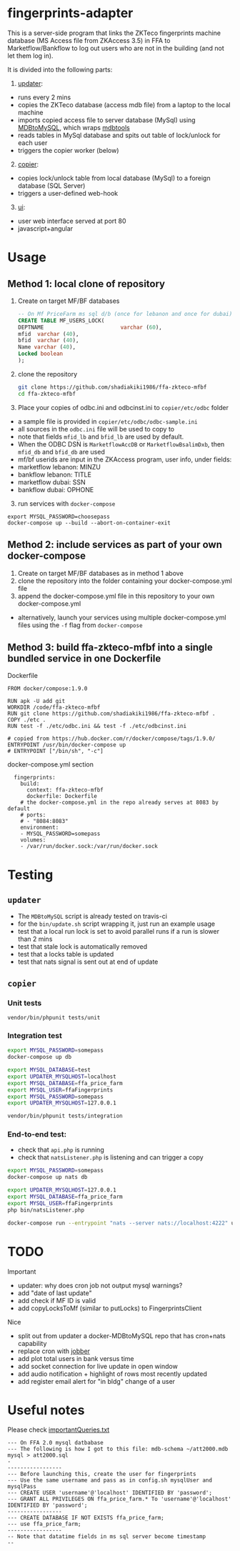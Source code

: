 # fingerprints-adapter
This is a server-side program that links the ZKTeco fingerprints machine database (MS Access file from ZKAccess 3.5)
in FFA to Marketflow/Bankflow to log out users who are not in the building (and not let them log in).
 
It is divided into the following parts:

1. [updater](updater):
 * runs every 2 mins
 * copies the ZKTeco database (access mdb file) from a laptop to the local machine
 * imports copied access file to server database (MySql) using [MDBtoMySQL](https://github.com/shadiakiki1986/MDBtoMySQL), which wraps [mdbtools](https://github.com/brianb/mdbtools)
 * reads tables in MySql database and spits out table of lock/unlock for each user
 * triggers the copier worker (below)

2. [copier](copier):
 * copies lock/unlock table from local database (MySql) to a foreign database (SQL Server)
 * triggers a user-defined web-hook

3. [ui](ui):
 * user web interface served at port 80
 * javascript+angular

# Usage

## Method 1: local clone of repository
1. Create on target MF/BF databases

    ```sql
    -- On Mf PriceFarm ms sql d/b (once for lebanon and once for dubai)
    CREATE TABLE MF_USERS_LOCK(
    DEPTNAME                        varchar (60),
    mfid  varchar (40),
    bfid  varchar (40),
    Name varchar (40),
    Locked boolean
    );
    ```
2. clone the repository

    ```bash
    git clone https://github.com/shadiakiki1986/ffa-zkteco-mfbf
    cd ffa-zkteco-mfbf
    ```
3. Place your copies of odbc.ini and odbcinst.ini to `copier/etc/odbc` folder
 * a sample file is provided in `copier/etc/odbc/odbc-sample.ini`
 * all sources in the `odbc.ini` file will be used to copy to
 * note that fields `mfid_lb` and `bfid_lb` are used by default.
  * When the ODBC DSN is `MarketflowAccDB` or `MarketflowBsalimDxb`, then `mfid_db` and `bfid_db` are used
 * mf/bf userids are input in the ZKAccess program, user info, under fields:
  * marketflow lebanon: MINZU
  * bankflow lebanon: TITLE
  * marketflow dubai: SSN
  * bankflow dubai: OPHONE

3. run services with `docker-compose`
```
export MYSQL_PASSWORD=choosepass
docker-compose up --build --abort-on-container-exit
```

## Method 2: include services as part of your own docker-compose
1. Create on target MF/BF databases as in method 1 above
2. clone the repository into the folder containing your docker-compose.yml file
3. append the docker-compose.yml file in this repository to your own docker-compose.yml
 * alternatively, launch your services using multiple docker-compose.yml files using the `-f` flag from `docker-compose`

## Method 3: build ffa-zkteco-mfbf into a single bundled service in one Dockerfile

Dockerfile
```
FROM docker/compose:1.9.0

RUN apk -U add git
WORKDIR /code/ffa-zkteco-mfbf
RUN git clone https://github.com/shadiakiki1986/ffa-zkteco-mfbf .
COPY ./etc .
RUN test -f ./etc/odbc.ini && test -f ./etc/odbcinst.ini

# copied from https://hub.docker.com/r/docker/compose/tags/1.9.0/
ENTRYPOINT /usr/bin/docker-compose up 
# ENTRYPOINT ["/bin/sh", "-c"]
```

docker-compose.yml section
```
  fingerprints:
    build:
      context: ffa-zkteco-mfbf
      dockerfile: Dockerfile
    # the docker-compose.yml in the repo already serves at 8083 by default
    # ports:
    # - "8084:8083"
    environment:
    - MYSQL_PASSWORD=somepass
    volumes:
    - /var/run/docker.sock:/var/run/docker.sock
```

# Testing
## `updater`
* The `MDBtoMySQL` script is already tested on travis-ci
* for the `bin/update.sh` script wrapping it, just run an example usage
 * test that a local run lock is set to avoid parallel runs if a run is slower than 2 mins
 * test that stale lock is automatically removed
 * test that a locks table is updated
 * test that nats signal is sent out at end of update

## `copier`
### Unit tests
`vendor/bin/phpunit tests/unit`
### Integration test
```bash
export MYSQL_PASSWORD=somepass
docker-compose up db

export MYSQL_DATABASE=test
export UPDATER_MYSQLHOST=localhost
export MYSQL_DATABASE=ffa_price_farm
export MYSQL_USER=ffaFingerprints
export MYSQL_PASSWORD=somepass
export UPDATER_MYSQLHOST=127.0.0.1

vendor/bin/phpunit tests/integration
```
### End-to-end test:
* check that `api.php` is running
* check that `natsListener.php` is listening and can trigger a copy
```bash
export MYSQL_PASSWORD=somepass
docker-compose up nats db

export UPDATER_MYSQLHOST=127.0.0.1
export MYSQL_DATABASE=ffa_price_farm
export MYSQL_USER=ffaFingerprints
php bin/natsListener.php

docker-compose run --entrypoint "nats --server nats://localhost:4222" updater
```

# TODO
Important
* updater: why does cron job not output mysql warnings?
* add "date of last update"
* add check if MF ID is valid
* add copyLocksToMf (similar to putLocks) to FingerprintsClient

Nice
* split out from updater a docker-MDBtoMySQL repo that has cron+nats capability
* replace cron with [jobber](https://github.com/dshearer/jobber)
* add plot total users in bank versus time
* add socket connection for live update in open window
 * add audio notification + highlight of rows most recently updated
* add register email alert for "in bldg" change of a user


# Useful notes

Please check [importantQueries.txt](importantQueries.txt)

```
--- On FFA 2.0 mysql datbabase
--- The following is how I got to this file: mdb-schema ~/att2000.mdb mysql > att2000.sql
-
-----------------
--- Before launching this, create the user for fingerprints
--- Use the same username and pass as in config.sh mysqlUser and mysqlPass
--- CREATE USER 'username'@'localhost' IDENTIFIED BY 'password';
--- GRANT ALL PRIVILEGES ON ffa_price_farm.* To 'username'@'localhost' IDENTIFIED BY 'password';
-----------------
--- CREATE DATABASE IF NOT EXISTS ffa_price_farm;
--- use ffa_price_farm;
-----------------
-- Note that datatime fields in ms sql server become timestamp
--
```
